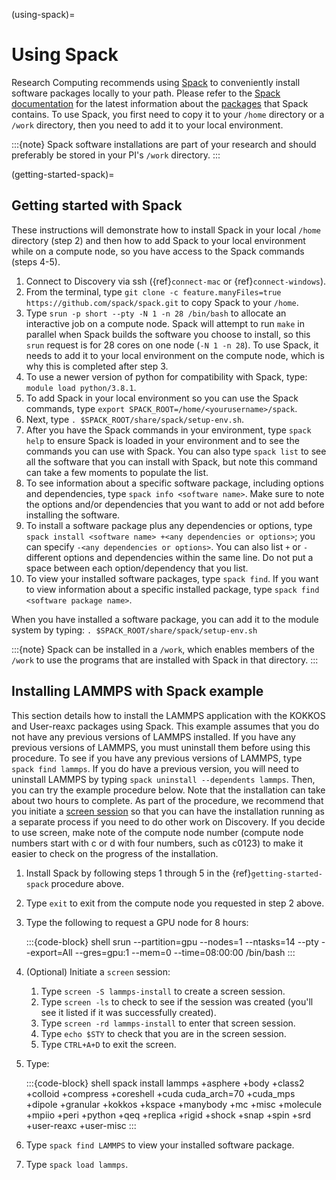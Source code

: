 (using-spack)=

# Using Spack

Research Computing recommends using [Spack] to conveniently install software packages locally to your path. Please refer to the [Spack documentation] for the latest information about the [packages] that Spack contains. To use Spack, you first need to copy it to your `/home` directory or a `/work` directory, then you need to add it to your local environment.

:::{note}
Spack software installations are part of your research and should preferably be stored in your PI's `/work` directory.
:::

(getting-started-spack)=
## Getting started with Spack

These instructions will demonstrate how to install Spack in your local `/home` directory (step 2) and then how to add Spack to your local environment while on a compute node, so you have access to the Spack commands (steps 4-5).

1. Connect to Discovery via ssh ({ref}`connect-mac` or {ref}`connect-windows`).
1. From the terminal, type `git clone -c feature.manyFiles=true https://github.com/spack/spack.git` to copy Spack to your `/home`.
1. Type `srun -p short --pty -N 1 -n 28 /bin/bash` to allocate an interactive job on a compute node. Spack will attempt to run `make` in parallel when Spack builds the software you choose to install, so this `srun` request is for 28 cores on one node (`-N 1 -n 28`). To use Spack, it needs to add it to your local environment on the compute node, which is why this is completed after step 3.
1. To use a newer version of python for compatibility with Spack, type: `module load python/3.8.1`.
1. To add Spack in your local environment so you can use the Spack commands, type `export SPACK_ROOT=/home/<yourusername>/spack`.
1. Next, type `. $SPACK_ROOT/share/spack/setup-env.sh`.
1. After you have the Spack commands in your environment, type `spack help` to ensure Spack is loaded in your environment and to see the commands you can use with Spack. You can also type `spack list` to see all the software that you can install with Spack, but note this command can take a few moments to populate the list.
1. To see information about a specific software package, including options and dependencies, type `spack info <software name>`. Make sure to note the options and/or dependencies that you want to add or not add before installing the software.
1. To install a software package plus any dependencies or options, type `spack install <software name> +<any dependencies or options>`; you can specify `-<any dependencies or options>`. You can also list `+` or `-` different options and dependencies within the same line. Do not put a space between each option/dependency that you list.
1. To view your installed software packages, type `spack find`. If you want to view information about a specific installed package, type `spack find <software package name>`.

When you have installed a software package, you can add it to the module system by typing:
`. $SPACK_ROOT/share/spack/setup-env.sh`

:::{note}
Spack can be installed in a `/work`, which enables members of the `/work` to use the programs that are installed with Spack in that directory.
:::

## Installing LAMMPS with Spack example

This section details how to install the LAMMPS application with the KOKKOS and User-reaxc packages using Spack. This example assumes that you do not have any previous versions of LAMMPS installed. If you have any previous versions of LAMMPS, you must uninstall them before using this procedure. To see if you have any previous versions of LAMMPS, type `spack find lammps`. If you do have a previous version, you will need to uninstall LAMMPS by typing `spack uninstall --dependents lammps`. Then, you can try the example procedure below. Note that the installation can take about two hours to complete. As part of the procedure, we recommend that you initiate a [screen session] so that you can have the installation running as a separate process if you need to do other work on Discovery. If you decide to use screen, make note of the compute node number (compute node numbers start with c or d with four numbers, such as c0123) to make it easier to check on the progress of the installation.

1. Install Spack by following steps 1 through 5 in the {ref}`getting-started-spack` procedure above.

1. Type `exit` to exit from the compute node you requested in step 2 above.

1. Type the following to request a GPU node for 8 hours:

   :::{code-block} shell
   srun --partition=gpu --nodes=1 --ntasks=14 --pty --export=All --gres=gpu:1 --mem=0 --time=08:00:00 /bin/bash
   :::

1. (Optional) Initiate a `screen` session:

   1. Type `screen -S lammps-install` to create a screen session.
   1. Type `screen -ls` to check to see if the session was created (you'll see it listed if it was successfully created).
   1. Type `screen -rd lammps-install` to enter that screen session.
   1. Type `echo $STY` to check that you are in the screen session.
   1. Type `CTRL+A+D` to exit the screen.

1. Type:

   :::{code-block} shell
   spack install lammps +asphere +body +class2 +colloid +compress +coreshell +cuda cuda_arch=70 +cuda_mps +dipole +granular +kokkos +kspace +manybody +mc +misc +molecule +mpiio +peri +python +qeq +replica +rigid +shock +snap +spin +srd +user-reaxc +user-misc
   :::

1. Type `spack find LAMMPS` to view your installed software package.

1. Type `spack load lammps`.

[screen session]: https://www.gnu.org/software/screen/
[Spack]: https://spack.io/
[Spack documentation]: https://spack.readthedocs.io/en/latest/index.html
[packages]: https://spack.readthedocs.io/en/latest/package_list.html#package-list
